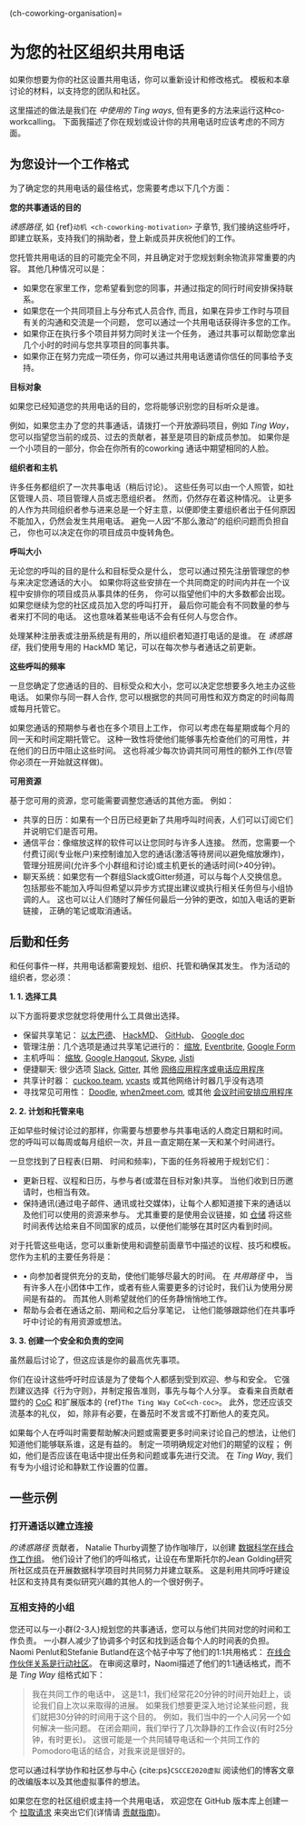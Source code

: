 (ch-coworking-organisation)=
# 为您的社区组织共用电话

如果你想要为你的社区设置共用电话，你可以重新设计和修改格式。 模板和本章讨论的材料，以支持您的团队和社区。

这里描述的做法是我们在 _中使用的 Ting ways_, 但有更多的方法来运行这种co-workcalling。 下面我描述了你在规划或设计你的共用电话时应该考虑的不同方面。

## 为您设计一个工作格式

为了确定您的共用电话的最佳格式，您需要考虑以下几个方面：

**您的共事通话的目的**

_诱惑路径_, 如 {ref}`动机 <ch-coworking-motivation>` 子章节, 我们接纳这些呼吁，即建立联系，支持我们的捐助者，登上新成员并庆祝他们的工作。

您托管共用电话的目的可能完全不同，并且确定对于您规划剩余物流非常重要的内容。 其他几种情况可以是：
  - 如果您在家里工作，您希望看到您的同事，并通过指定的同行时间安排保持联系。
  - 如果您在一个共同项目上与分布式人员合作, 而且，如果在异步工作时与项目有关的沟通和交流是一个问题， 您可以通过一个共用电话获得许多您的工作。
  - 如果你正在执行多个项目并努力同时关注一个任务， 通过共事可以帮助您拿出几个小时的时间与您共享项目的同事共事。
  - 如果你正在努力完成一项任务，你可以通过共用电话邀请你信任的同事给予支持。

**目标对象**

如果您已经知道您的共用电话的目的，您将能够识别您的目标听众是谁。

例如，如果您主办了您的共事通话，请拨打一个开放源码项目，例如 _Ting Way_， 您可以指望您当前的成员、过去的贡献者，甚至是项目的新成员参加。 如果你是一个小项目的一部分，你会在你所有的coworking 通话中期望相同的人脸。

**组织者和主机**

许多任务都组织了一次共事电话（稍后讨论）。 这些任务可以由一个人照管，如社区管理人员、项目管理人员或志愿组织者。 然而，仍然存在着这种情况。 让更多的人作为共同组织者参与进来总是一个好主意，以便即使主要组织者出于任何原因不能加入，仍然会发生共用电话。 避免一人因“不那么激动”的组织问题而负担自己， 你也可以决定在你的项目成员中旋转角色。

**呼叫大小**

无论您的呼叫的目的是什么和目标受众是什么， 您可以通过预先注册管理您的参与来决定您通话的大小。 如果你将这些安排在一个共同商定的时间内并在一个议程中安排你的项目成员从事具体的任务， 你可以指望他们中的大多数都会出现。 如果您继续为您的社区成员加入您的呼叫打开， 最后你可能会有不同数量的参与者来打不同的电话。 这也意味着某些电话不会有任何人与您合作。

处理某种注册表或注册系统是有用的，所以组织者知道打电话的是谁。 在 _诱惑路径_，我们使用专用的 HackMD 笔记，可以在每次参与者通话之前更新。

**这些呼叫的频率**

一旦您确定了您通话的目的、目标受众和大小，您可以决定您想要多久地主办这些电话。 如果你与同一群人合作, 您可以根据您的共同可用性和双方商定的时间每周或每月托管它。

如果您通话的预期参与者也在多个项目上工作， 你可以考虑在每星期或每个月的同一天和时间定期托管它。 这种一致性将使他们能够事先检查他们的可用性，并在他们的日历中阻止这些时间。 这也将减少每次协调共同可用性的额外工作(尽管你必须在一开始就这样做)。

**可用资源**

基于您可用的资源，您可能需要调整您通话的其他方面。 例如：
- 共享的日历：如果有一个日历已经更新了共用呼叫时间表，人们可以订阅它们并说明它们是否可用。
- 通信平台：像缩放这样的软件可以让您同时与许多人连接。 然而，您需要一个付费订阅(专业帐户)来控制谁加入您的通话(激活等待房间以避免缩放爆炸)， 管理分班房间(允许多个小群组和讨论)或主机更长的通话时间(>40分钟)。
- 聊天系统：如果您有一个群组Slack或Gitter频道，可以与每个人交换信息。 包括那些不能加入呼叫但希望以异步方式提出建议或执行相关任务但与小组协调的人。 这也可以让人们随时了解任何最后一分钟的更改，如加入电话的更新链接， 正确的笔记或取消通话。

## 后勤和任务

和任何事件一样，共用电话都需要规划、组织、托管和确保其发生。 作为活动的组织者，您必须：

**1. 1. 选择工具**

以下方面将要求您就您将使用什么工具做出选择。

- 保留共享笔记： [以太巴德](https://etherpad.org/)、 [HackMD](https://hackmd.io/)、 [GitHub](https://github.com/)、 [Google doc](https://en.wikipedia.org/wiki/Google_Docs)
- 管理注册：几个选项是通过共享笔记进行的： [缩放](https://zoom.us), [Eventbrite](https://www.eventbrite.com/), [Google Form](https://en.wikipedia.org/wiki/Google_Forms)
- 主机呼叫： [缩放](https://zoom.us), [Google Hangout](https://en.wikipedia.org/wiki/Google_Hangouts), [Skype](https://www.skype.com/en/), [Jisti](https://meet.jit.si/)
- 便捷聊天: 很少选项 [Slack](https://slack.com/), [Gitter](https://gitter.im/), 其他 [网络应用程序或电话应用程序](https://www.makeuseof.com/tag/messaging-apps-phone-computer/)
- 共享计时器： [cuckoo.team](https://cuckoo.team/), [vcasts](https://vclock.com/timer/) 或其他网络计时器几乎没有选项
- 寻找常见可用性： [Doodle](https://doodle.com/poll/), [when2meet.com](https://www.when2meet.com/), 或其他 [会议时间安排应用程序](https://zapier.com/blog/best-meeting-scheduler-apps/)

**2. 2. 计划和托管来电**

正如早些时候讨论过的那样，你需要与想要参与共事电话的人商定日期和时间。 您的呼叫可以每周或每月组织一次，并且一直定期在某一天和某个时间进行。

一旦您找到了日程表(日期、 时间和频率)，下面的任务将被用于规划它们：
- 更新日程、议程和日历，与参与者(或潜在目标对象)共享。 当他们收到日历邀请时，也相当有效。
- 保持通讯(通过电子邮件、通讯或社交媒体)，让每个人都知道接下来的通话以及他们可以使用的资源来参与。 尤其重要的是使用会议链接，如 [仓储](https://arewemeetingyet.com/) 将这些时间表传达给来自不同国家的成员，以便他们能够在其时区内看到时间。

对于托管这些电话，您可以重新使用和调整前面章节中描述的议程、技巧和模板。 您作为主机的主要任务将是：
- • 向参加者提供充分的支助，使他们能够尽最大的时间。 在 _共用路径_ 中， 当有许多人在小团体中工作，或者有些人需要更多的讨论时，我们认为使用分房间是有益的。 而其他人则希望就他们的任务静悄悄地工作。
- 帮助与会者在通话之前、期间和之后分享笔记， 让他们能够跟踪他们在共事呼吁中讨论的有用资源或想法。

**3. 3. 创建一个安全和负责的空间**

虽然最后讨论了，但这应该是你的最高优先事项。

你们在设计这些呼吁时应该是为了使每个人都感到受到欢迎、参与和安全。 它强烈建议选择《行为守则》，并制定报告准则，事先与每个人分享。 查看来自贡献者盟约的 [CoC](https://www.contributor-covenant.org/) 和扩展版本的 {ref}`The Ting Way CoC<ch-coc>`。 此外，您还应该交流基本的礼仪， 如，除非有必要，在番茄时不发言或不打断他人的麦克风。

如果每个人在呼叫时需要帮助解决问题或需要更多时间来讨论自己的想法，让他们知道他们能够联系谁，这是有益的。 制定一项明确规定对他们的期望的议程； 例如，他们是否应该在电话中提出任务和问题或事先进行交流。 在 _Ting Way_, 我们有专为小组讨论和静默工作设置的位置。


## 一些示例

### 打开通话以建立连接

_的诱惑路径_ 贡献者， Natalie Thurby调整了协作咖啡厅，以创建 [数据科学在线合作工作组](http://bristol.ac.uk/golding/ask-jgi/data-science-online-co-working-group/)。 他们设计了他们的呼叫格式，让设在布里斯托尔的Jean Golding研究所社区成员在开展数据科学项目时共同努力并建立联系。 这是利用共同呼吁建设社区和支持具有类似研究兴趣的其他人的一个很好例子。

### 互相支持的小组

您还可以与一小群(2-3人)规划您的共事通话，您可以与他们共同对您的时间和工作负责。 一小群人减少了协调多个时区和找到适合每个人的时间表的负担。 Naomi Penlut和Stefanie Butland在这个帖子中写了他们的1:1共用格式： [在线合作伙伴关系是行动社区](https://www.cscce.org/2020/02/04/online-co-working-partnerships-are-community-of-practice-in-action/#more-3009)。 在审阅这章时，Naomi描述了他们的1:1通话格式，而不是 _Ting Way_ 组格式如下：

> 我在共同工作的电话中， 这是1:1，我们经常花20分钟的时间开始赶上，谈论我们自上次以来取得的进展。 如果我们想要更深入地讨论某些问题，我们就把30分钟的时间用于这个目的。 例如，我们当中的一个人问另一个如何解决一些问题。 在闭会期间，我们举行了几次静静的工作会议(有时25分钟，有时更长)。 这很可能是一个共同辅导电话和一个共同工作的Pomodoro电话的结合，对我来说是很好的。

您可以通过科学协作和社区参与中心 {cite:ps}`CSCCE2020虚拟` 阅读他们的博客文章的改编版本以及其他虚拟事件的想法。

如果您在您的社区组织或主持一个共用电话， 欢迎您在 GitHub 版本库上创建一个 [拉取请求](https://github.com/alan-turing-institute/the-turing-way/pulls) 来突出它们(详情请 [贡献指南](https://github.com/alan-turing-institute/the-turing-way/blob/main/CONTRIBUTING.md))。
